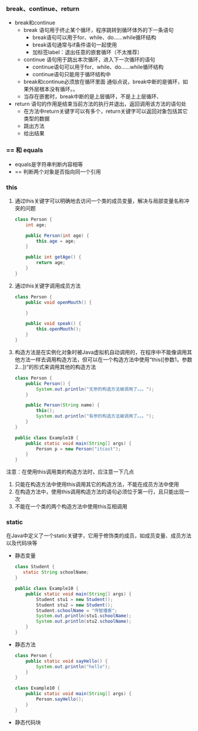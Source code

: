 ### break、continue、return

- break和continue
  - break 语句用于终止某个循环，程序跳转到循环体外的下一条语句
    - break语句可以用于for、while、do……while循环结构
    - break语句通常与if条件语句一起使用
    - 加标签label：退出任意的嵌套循环（不太推荐）
  - continue 语句用于跳出本次循环，进入下一次循环的语句
    - continue语句可以用于for、while、do……while循环结构
    - continue语句只能用于循环结构中
  - break和continue必须放在循环里面  通俗点说，break中断的是循环，如果外层根本没有循环。。
  - 当存在嵌套时，break中断的是上层循环，不是上上层循环、
- return 语句的作用是结束当前方法的执行并退出，返回调用该方法的语句处
  - 在方法中return关键字可以有多个，return关键字可以返回对象包括其它类型的数据
  - 跳出方法
  - 给出结果

### == 和 equals

- equals是字符串判断内容相等
- == 判断两个对象是否指向同一个引用

### this

1. 通过this关键字可以明确地去访问一个类的成员变量，解决与局部变量名称冲突的问题

   ```java
   class Person {
       int age;
   
       public Person(int age) {
           this.age = age;
       }
   
       public int getAge() {
           return age;
       }
   }
   ```

2. 通过this关键字调用成员方法

   ```java
   class Person {
       public void openMouth() {
   
       }
   
       public void speak() {
           this.openMouth();
       }
   }
   ```

3. 构造方法是在实例化对象时被Java虚拟机自动调用的，在程序中不能像调用其他方法一样去调用构造方法，但可以在一个构造方法中使用“this([参数1，参数2...])”的形式来调用其他的构造方法

   ```java
   class Person {
       public Person() {
           System.out.println("无参的构造方法被调用了。。。");
       }
   
       public Person(String name) {
           this();
           System.out.println("有参的构造方法被调用了。。。");
       }
   }
   
   public class Example10 {
       public static void main(String[] args) {
           Person p = new Person("itcast");
       }
   }
   ```

注意：在使用this调用类的构造方法时，应注意一下几点

1. 只能在构造方法中使用this调用其它的构造方法，不能在成员方法中使用
2. 在构造方法中，使用this调用构造方法的语句必须位于第一行，且只能出现一次
3. 不能在一个类的两个构造方法中使用this互相调用

### static

在Java中定义了一个static关键字，它用于修饰类的成员，如成员变量、成员方法以及代码块等

- 静态变量

  ```java
  class Student {
     static String schoolName;
  }
  
  public class Example10 {
      public static void main(String[] args) {
          Student stu1 = new Student();
          Student stu2 = new Student();
          Student.schoolName = "传智播客";
          System.out.println(stu1.schoolName);
          System.out.println(stu2.schoolName);
      }
  }
  ```

- 静态方法

  ```java
  class Person {
      public static void sayHello() {
          System.out.println("hello");
      }
  }
  
  class Example10 {
      public static void main(String[] args) {
          Person.sayHello();
      }
  }
  ```

- 静态代码块

  